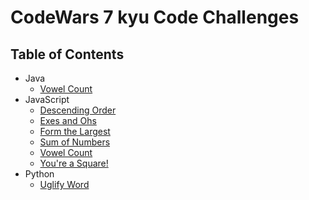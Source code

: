 # CodeWars 7 kyu Code Challenges

## Table of Contents

-   Java
    -   [Vowel Count](vowel-count-jx)
-   JavaScript
    -   [Descending Order](descending-order)
    -   [Exes and Ohs](exes-and-ohs)
    -   [Form the Largest](/form-the-largest)
    -   [Sum of Numbers](sum-of-numbers)
    -   [Vowel Count](vowel-count-js)
    -   [You're a Square!](you're-a-square)
-   Python
    -   [Uglify Word](uglify-word)
